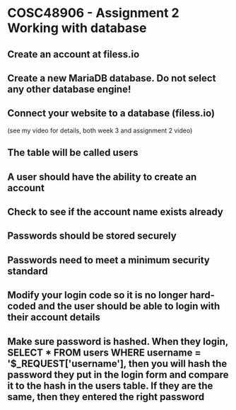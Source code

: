 # COSC48906 - Assignment 2 Working with database
## Create an account at filess.io

## Create a new MariaDB database. Do not select any other database engine!

## Connect your website to a database (filess.io) 
(see my video for details, both week 3 and assignment 2 video)

## The table will be called users

## A user should have the ability to create an account

## Check to see if the account name exists already

## Passwords should be stored securely

## Passwords need to meet a minimum security standard

## Modify your login code so it is no longer hard-coded and the user should be able to login with their account details

## Make sure password is hashed. When they login, SELECT * FROM users WHERE username = '$_REQUEST['username'], then you will hash the password they put in the login form and compare it to the hash in the users table. If they are the same, then they entered the right password

